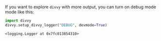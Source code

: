 If you want to explore `divvy` with more output, you can turn on debug mode mode like this:


```python
import divvy
divvy.setup_divvy_logger("DEBUG", devmode=True)
```




    <logging.Logger at 0x7fc013854310>


